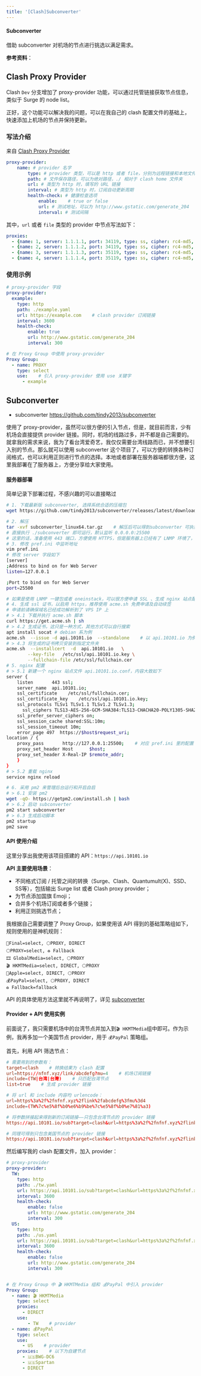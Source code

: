 ```yaml
---
title: '[Clash]Subconverter'
---
```

#### Subconverter

借助 subconverter 对机场的节点进行挑选以满足需求。

**参考资料**：



## Clash Proxy Provider

Clash `Dev` 分支增加了 proxy-provider 功能，可以通过托管链接获取节点信息，类似于 Surge 的 node list。

正好，这个功能可以解决我的问题，可以在我自己的 clash 配置文件的基础上，快速添加上机场的节点并保持更新。

### 写法介绍

来自 [Clash Proxy Provider](https://www.notion.so/Clash-Proxy-Provider-ff8d1955f6234ad3a779fecd3b3ea007)

```yaml
proxy-provider:
    name: # provider 名字
        type: # provider 类型，可以是 http 或者 file，分别为远程链接和本地文件。
        path: # 文件保存路径，可以为绝对路径，./ 相对于 clash home 文件夹
        url: # 类型为 http 时，填写的 URL 链接
        interval: # 类型为 http 时，订阅自动更新周期
        health-check: # 健康检查选项
            enable:    # true or false
            url: # 测试地址，可以为 http://www.gstatic.com/generate_204
            interval: # 测试间隔
```

其中，`url` 或者 `file` 类型的 provider 中节点写法如下：

```yaml
proxies:
  - {name: 1, server: 1.1.1.1, port: 34119, type: ss, cipher: rc4-md5, password: 3M3duq}
  - {name: 2, server: 1.1.1.2, port: 34119, type: ss, cipher: rc4-md5, password: 3M3duq}
  - {name: 3, server: 1.1.1.3, port: 35119, type: ss, cipher: rc4-md5, password: 3M3duq}
  - {name: 4, server: 1.1.1.4, port: 35119, type: ss, cipher: rc4-md5, password: 3M3duq}
```

### 使用示例

```yaml
# proxy-provider 字段
proxy-provider:
  example:
    type: http
    path: ./example.yaml
    url: https://example.com    # clash provider 订阅链接
    interval: 3600
    health-check:
        enable: true
        url: http://www.gstatic.com/generate_204
        interval: 300

# 在 Proxy Group 中使用 proxy-provider
Proxy Group:
  - name: PROXY
    type: select
    use:    # 引入 proxy-provider 使用 use 关键字
      - example    
```

## Subconverter

+ subconverter https://github.com/tindy2013/subconverter

使用了 proxy-provider，虽然可以很方便的引入节点，但是，就目前而言，少有机场会直接提供 provider  链接。同时，机场的线路过多，并不都是自己需要的。就拿我的需求来说，我为了看台湾爱奇艺，我仅仅需要台湾线路而已，并不想要引入别的节点。那么就可以使用 subconverter 这个项目了，可以方便的转换各种订阅格式，也可以利用正则进行节点的选择。本地或者部署在服务器端都很方便，这里我部署在了服务器上，方便分享给大家使用。

#### 服务器部署

简单记录下部署过程，不感兴趣的可以直接略过

```bash
# 1. 下载最新版 subconverter, 选择系统合适的压缩包
wget https://github.com/tindy2013/subconverter/releases/latest/download/subconverter_linux64.tar.gz

# 2. 解压
tar -xvf subconverter_linux64.tar.gz    # 解压后可以得到subconverter 可执行二进制文件
# 直接执行 ./subconverter 即可运行，默认监听 0.0.0.0:25500
# 这里的话，准备使用 443 端口，方便使用 HTTPS，但是服务器上已经有了 LNMP 环境了， 443 由 nginx 监听，所以采用反代的方式
# 3. 修改 pref.ini 中监听地址
vim pref.ini
# 修改 server 字段如下
[server]
;Address to bind on for Web Server
listen=127.0.0.1

;Port to bind on for Web Server
port=25500

# 如果是使用 LNMP 一键包或者 oneinstack，可以很方便申请 SSL 、生成 nginx 站点配置文件等，就不再说明了，这里简单说明下没有一键包的情况
# 4. 生成 ssl 证书，以启用 https，推荐使用 acme.sh 免费申请及自动续签
# 申请前请确保域名已经成功解析到了 VPS IP 上
# > 4.1 下载并执行 acme.sh 脚本
curl https://get.acme.sh | sh
# > 4.2 生成证书，这只是一种方式，其他方式可以自行搜索
apt install socat # debian 系为例
acme.sh  --issue -d api.10101.io  --standalone    # 以 api.10101.io 为例
# > 4.3 将生成的证书拷贝安装到指定文件夹
acme.sh  --installcert  -d  api.10101.io   \
        --key-file   /etc/ssl/api.10101.io.key \
        --fullchain-file /etc/ssl/fullchain.cer 
# 5. nginx 配置
# > 5.1 新建一个 nginx 站点文件 api.10101.io.conf，内容大致如下
server {
    listen       443 ssl;
    server_name  api.10101.io;
    ssl_certificate    /etc/ssl/fullchain.cer;
    ssl_certificate_key    /etc/ssl/api.10101.io.key;
    ssl_protocols TLSv1 TLSv1.1 TLSv1.2 TLSv1.3;
      ssl_ciphers TLS13-AES-256-GCM-SHA384:TLS13-CHACHA20-POLY1305-SHA256:TLS13-AES-128-GCM-SHA256:TLS13-AES-128-CCM-8-SHA256:TLS13-AES-128-CCM-SHA256:EECDH+CHACHA20:EECDH+AES128:RSA+AES128:EECDH+AES256:RSA+AES256:EECDH+3DES:RSA+3DES:!MD5;
    ssl_prefer_server_ciphers on;
    ssl_session_cache shared:SSL:10m;
    ssl_session_timeout 10m;
    error_page 497  https://$host$request_uri;
location / {
    proxy_pass       http://127.0.0.1:25500;    # 对应 pref.ini 里的配置
    proxy_set_header Host      $host;
    proxy_set_header X-Real-IP $remote_addr;
    }
}
# > 5.2 重载 nginx
service nginx reload

# 6. 采用 pm2 来管理后台运行和开启自启
# > 6.1 安装 pm2
wget -qO- https://getpm2.com/install.sh | bash
# > 6.2 启动 subconverter 
pm2 start subconverter
# > 6.3 生成启动脚本
pm2 startup
pm2 save
```

#### API 使用介绍

这里分享出我使用该项目搭建的 API：`https://api.10101.io`

**API 主要使用场景**：

- 不同格式订阅 / 托管之间的转换（Surge、Clash、Quantumult(X)、SSD、SS等），包括输出 Surge list 或者 Clash proxy provider；
- 为节点添加国旗 Emoji；
- 合并多个机场订阅或者多个链接；
- 利用正则挑选节点；

我根据自己需要调整了 Proxy Group，如果使用该 API 得到的基础策略组如下，规则使用的是神机规则：

```
🚥Final=select, 🌕PROXY, DIRECT
🌕PROXY=select, ♻️ Fallback
🎞 GlobalMedia=select, 🌕PROXY
🎬 HKMTMedia=select, DIRECT, 🌕PROXY
🍏Apple=select, DIRECT, 🌕PROXY
💰️PayPal=select, 🌕PROXY, DIRECT
♻️ Fallback=fallback
```

API 的具体使用方法这里就不再说明了，详见 [subconverter](https://github.com/tindy2013/subconverter/blob/master/README-cn.md)

#### Provider + API 使用实例

前面说了，我只需要机场中的台湾节点并加入到`🎬 HKMTMedia`组中即可。作为示例，我再多加一个美国节点 provider，用于 `💰️PayPal` 策略组。

首先，利用 API 筛选节点：

```toml
# 需要用到的参数有：
target=clash    # 转换结果为 clash 配置
url=https://nfnf.xyz/link/abcdefg?mu=4    # 机场订阅链接
include=(TW|台湾|台灣)    # 只匹配台湾节点
list=true    # 生成 provider 链接

# 将 url 和 include 内容均 urlencode：
url=https%3a%2f%2fnfnf.xyz%2flink%2fabcdefg%3fmu%3d4
include=(TW%7c%e5%8f%b0%e6%b9%be%7c%e5%8f%b0%e7%81%a3)

# 将参数拼接起来得到新的订阅链接——只包含台湾节点的 provider 链接
https://api.10101.io/sub?target=clash&url=https%3a%2f%2fnfnf.xyz%2flink%2fabcdefg%3fmu%3d4&include=(TW%7c%e5%8f%b0%e6%b9%be%7c%e5%8f%b0%e7%81%a3)&list=true

# 同理可得到只包含美国节点的 provider 链接
https://api.10101.io/sub?target=clash&url=https%3a%2f%2fnfnf.xyz%2flink%2fabcdefg%3fmu%3d4&include=(US%7c%e7%be%8e%e5%9b%bd)&list=true
```

然后编写我的 clash 配置文件，加入 provider：

```yaml
# proxy-provider
proxy-provider:
  TW:
    type: http
    path: ./tw.yaml
    url: https://api.10101.io/sub?target=clash&url=https%3a%2f%2fnfnf.xyz%2flink%2fabcdefg%3fmu%3d4&include=(TW%7c%e5%8f%b0%e6%b9%be%7c%e5%8f%b0%e7%81%a3)&list=true
    interval: 3600
    health-check:
        enable: false
        url: http://www.gstatic.com/generate_204
        interval: 300
  US:
    type: http
    path: ./us.yaml
    url: https://api.10101.io/sub?target=clash&url=https%3a%2f%2fnfnf.xyz%2flink%2fabcdefg%3fmu%3d4&include=(US%7c%e7%be%8e%e5%9b%bd)&list=true
    interval: 3600
    health-check:
        enable: false
        url: http://www.gstatic.com/generate_204
        interval: 300


# 在 Proxy Group 中 🎬 HKMTMedia 组和 💰️PayPal 中引入 provider
Proxy Group:
  - name: 🎬 HKMTMedia
    type: select
    proxies:
      - DIRECT
    use:
        - TW    # provider
  - name: 💰️PayPal
    type: select
    use:    
      - US    # provider
    proxies:    # 以下为自建节点
      - 🇺🇸BWG-DC6
      - 🇺🇸Spartan
      - DIRECT
```
